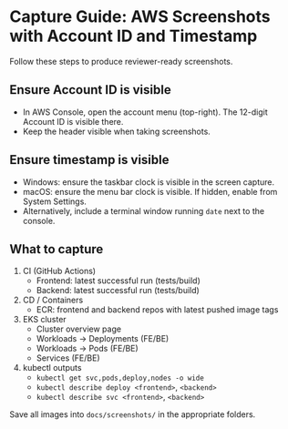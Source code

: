 # Capture Guide: AWS Screenshots with Account ID and Timestamp

Follow these steps to produce reviewer-ready screenshots.

## Ensure Account ID is visible

- In AWS Console, open the account menu (top-right). The 12-digit Account ID is visible there.
- Keep the header visible when taking screenshots.

## Ensure timestamp is visible

- Windows: ensure the taskbar clock is visible in the screen capture.
- macOS: ensure the menu bar clock is visible. If hidden, enable from System Settings.
- Alternatively, include a terminal window running `date` next to the console.

## What to capture

1. CI (GitHub Actions)
   - Frontend: latest successful run (tests/build)
   - Backend: latest successful run (tests/build)
2. CD / Containers
   - ECR: frontend and backend repos with latest pushed image tags
3. EKS cluster
   - Cluster overview page
   - Workloads → Deployments (FE/BE)
   - Workloads → Pods (FE/BE)
   - Services (FE/BE)
4. kubectl outputs
   - `kubectl get svc,pods,deploy,nodes -o wide`
   - `kubectl describe deploy <frontend>`, `<backend>`
   - `kubectl describe svc <frontend>`, `<backend>`

Save all images into `docs/screenshots/` in the appropriate folders.


